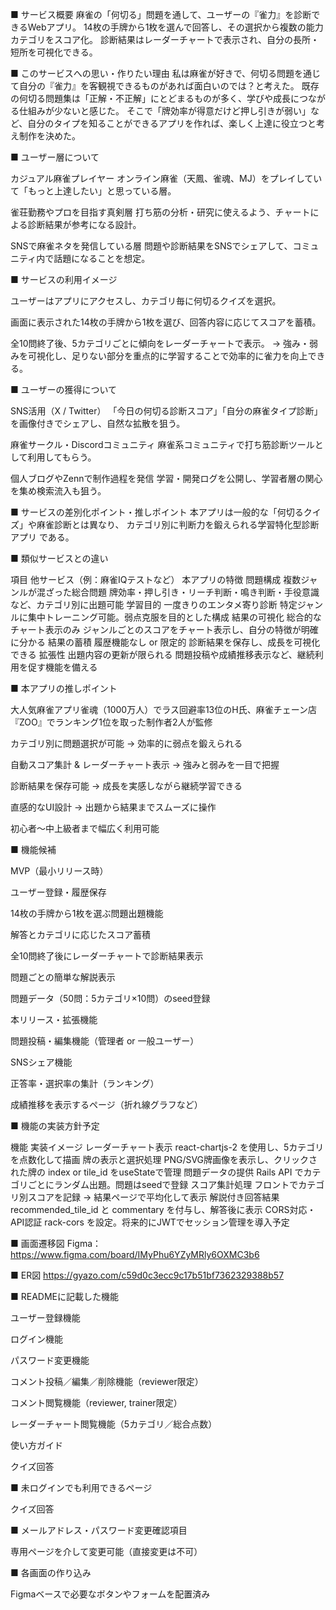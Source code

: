 ■ サービス概要
麻雀の「何切る」問題を通して、ユーザーの『雀力』を診断できるWebアプリ。
14枚の手牌から1枚を選んで回答し、その選択から複数の能力カテゴリをスコア化。
診断結果はレーダーチャートで表示され、自分の長所・短所を可視化できる。

■ このサービスへの思い・作りたい理由
私は麻雀が好きで、何切る問題を通じて自分の『雀力』を客観視できるものがあれば面白いのでは？と考えた。
既存の何切る問題集は「正解・不正解」にとどまるものが多く、学びや成長につながる仕組みが少ないと感じた。
そこで「牌効率が得意だけど押し引きが弱い」など、自分のタイプを知ることができるアプリを作れば、楽しく上達に役立つと考え制作を決めた。

■ ユーザー層について

カジュアル麻雀プレイヤー
オンライン麻雀（天鳳、雀魂、MJ）をプレイしていて「もっと上達したい」と思っている層。

雀荘勤務やプロを目指す真剣層
打ち筋の分析・研究に使えるよう、チャートによる診断結果が参考になる設計。

SNSで麻雀ネタを発信している層
問題や診断結果をSNSでシェアして、コミュニティ内で話題になることを想定。

■ サービスの利用イメージ

ユーザーはアプリにアクセスし、カテゴリ毎に何切るクイズを選択。

画面に表示された14枚の手牌から1枚を選び、回答内容に応じてスコアを蓄積。

全10問終了後、5カテゴリごとに傾向をレーダーチャートで表示。
→ 強み・弱みを可視化し、足りない部分を重点的に学習することで効率的に雀力を向上できる。

■ ユーザーの獲得について

SNS活用（X / Twitter）
「今日の何切る診断スコア」「自分の麻雀タイプ診断」を画像付きでシェアし、自然な拡散を狙う。

麻雀サークル・Discordコミュニティ
麻雀系コミュニティで打ち筋診断ツールとして利用してもらう。

個人ブログやZennで制作過程を発信
学習・開発ログを公開し、学習者層の関心を集め検索流入も狙う。

■ サービスの差別化ポイント・推しポイント
本アプリは一般的な「何切るクイズ」や麻雀診断とは異なり、
カテゴリ別に判断力を鍛えられる学習特化型診断アプリ である。

■ 類似サービスとの違い

項目	他サービス（例：麻雀IQテストなど）	本アプリの特徴
問題構成	複数ジャンルが混ざった総合問題	牌効率・押し引き・リーチ判断・鳴き判断・手役意識など、カテゴリ別に出題可能
学習目的	一度きりのエンタメ寄り診断	特定ジャンルに集中トレーニング可能。弱点克服を目的とした構成
結果の可視化	総合的なチャート表示のみ	ジャンルごとのスコアをチャート表示し、自分の特徴が明確に分かる
結果の蓄積	履歴機能なし or 限定的	診断結果を保存し、成長を可視化できる
拡張性	出題内容の更新が限られる	問題投稿や成績推移表示など、継続利用を促す機能を備える

■ 本アプリの推しポイント

大人気麻雀アプリ雀魂（1000万人）でラス回避率13位のH氏、麻雀チェーン店『ZOO』でランキング1位を取った制作者2人が監修

カテゴリ別に問題選択が可能 → 効率的に弱点を鍛えられる

自動スコア集計 & レーダーチャート表示 → 強みと弱みを一目で把握

診断結果を保存可能 → 成長を実感しながら継続学習できる

直感的なUI設計 → 出題から結果までスムーズに操作

初心者〜中上級者まで幅広く利用可能

■ 機能候補

MVP（最小リリース時）

ユーザー登録・履歴保存

14枚の手牌から1枚を選ぶ問題出題機能

解答とカテゴリに応じたスコア蓄積

全10問終了後にレーダーチャートで診断結果表示

問題ごとの簡単な解説表示

問題データ（50問：5カテゴリ×10問）のseed登録

本リリース・拡張機能

問題投稿・編集機能（管理者 or 一般ユーザー）

SNSシェア機能

正答率・選択率の集計（ランキング）

成績推移を表示するページ（折れ線グラフなど）

■ 機能の実装方針予定

機能	実装イメージ
レーダーチャート表示	react-chartjs-2 を使用し、5カテゴリを点数化して描画
牌の表示と選択処理	PNG/SVG牌画像を表示し、クリックされた牌の index or tile_id をuseStateで管理
問題データの提供	Rails API でカテゴリごとにランダム出題。問題はseedで登録
スコア集計処理	フロントでカテゴリ別スコアを記録 → 結果ページで平均化して表示
解説付き回答結果	recommended_tile_id と commentary を付与し、解答後に表示
CORS対応・API認証	rack-cors を設定。将来的にJWTでセッション管理を導入予定

■ 画面遷移図
Figma：https://www.figma.com/board/IMyPhu6YZyMRly6OXMC3b6

■ ER図
https://gyazo.com/c59d0c3ecc9c17b51bf7362329388b57

■ READMEに記載した機能

 ユーザー登録機能

 ログイン機能

 パスワード変更機能

 コメント投稿／編集／削除機能（reviewer限定）

 コメント閲覧機能（reviewer, trainer限定）

 レーダーチャート閲覧機能（5カテゴリ／総合点数）

 使い方ガイド

 クイズ回答

■ 未ログインでも利用できるページ

 クイズ回答

■ メールアドレス・パスワード変更確認項目

 専用ページを介して変更可能（直接変更は不可）

■ 各画面の作り込み

 Figmaベースで必要なボタンやフォームを配置済み
